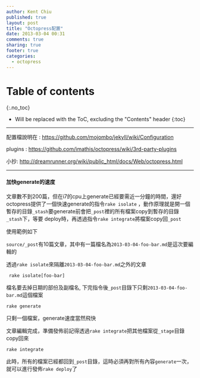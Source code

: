 ```yaml
---
author: Kent Chiu
published: true
layout: post
title: "Octopress配置"
date: 2013-03-04 00:31
comments: true
sharing: true
footer: true
categories:
  - octopress 
---
```


# Table of contents
{:.no_toc}

* Will be replaced with the ToC, excluding the "Contents" header
{:toc}

----------------------------------------------------------------




配置檔說明在 : https://github.com/mojombo/jekyll/wiki/Configuration

plugins : https://github.com/imathis/octopress/wiki/3rd-party-plugins

小抄: http://dreamrunner.org/wiki/public_html/docs/Web/octopress.html

---

#### 加快generate的速度

文章數不到200篇，但在i7的cpu上generate已經要需近一分鐘的時間，還好octopress提供了一個快速generate的指令`rake isolate`
，動作原理就是開一個暫存的目錄`_stash`要generate前會把`_post`裡的所有檔案copy到暫存的目錄`_stash`下，等要
deploy時，再透過指令`rake integrate`將檔案copy回`_post`

使用範例如下

`source/_post`有10篇文章，其中有一篇檔名為`2013-03-04-foo-bar.md`是這次要編輯的

透過`rake isolate`來隔離`2013-03-04-foo-bar.md`之外的文章

     rake isolate[foo-bar]

檔名要去掉日期的部份及副檔名, 下完指令後`_post`目錄下只剩`2013-03-04-foo-bar.md`這個檔案


	rake generate

只剩一個檔案，generate速度當然飛快

文章編輯完成，準備發佈前記得透過`rake integrate`把其他檔案從`_stage`目錄copy回來

    rake integrate

此時，所有的檔案已經都回到`_post`目錄，這時必須再對所有內容`generate`一次，就可以進行發佈`rake deploy`了
